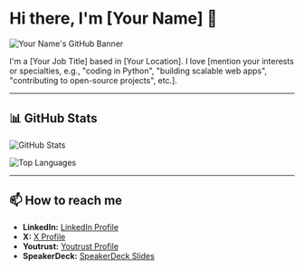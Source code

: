 # Hi there, I'm [Your Name] 👋

![Your Name's GitHub Banner](https://your-banner-url.com)

I'm a [Your Job Title] based in [Your Location]. I love [mention your interests or specialties, e.g., "coding in Python", "building scalable web apps", "contributing to open-source projects", etc.].

---

## 📊 GitHub Stats

![GitHub Stats](https://github-readme-stats.vercel.app/api?username=kzk-maeda&show_icons=true&hide=contribs,prs&theme=buefy)

![Top Languages](https://github-readme-stats.vercel.app/api/top-langs/?username=kzk-maeda&layout=compact&theme=buefy)


---

## 📫 How to reach me

- **LinkedIn:** [LinkedIn Profile](https://www.linkedin.com/in/kzk-maeda/)
- **X:** [X Profile](https://x.com/kzk_maeda)
- **Youtrust:** [Youtrust Profile](https://youtrust.jp/users/kzk_maeda)
- **SpeakerDeck:** [SpeakerDeck Slides](https://speakerdeck.com/kzkmaeda)


